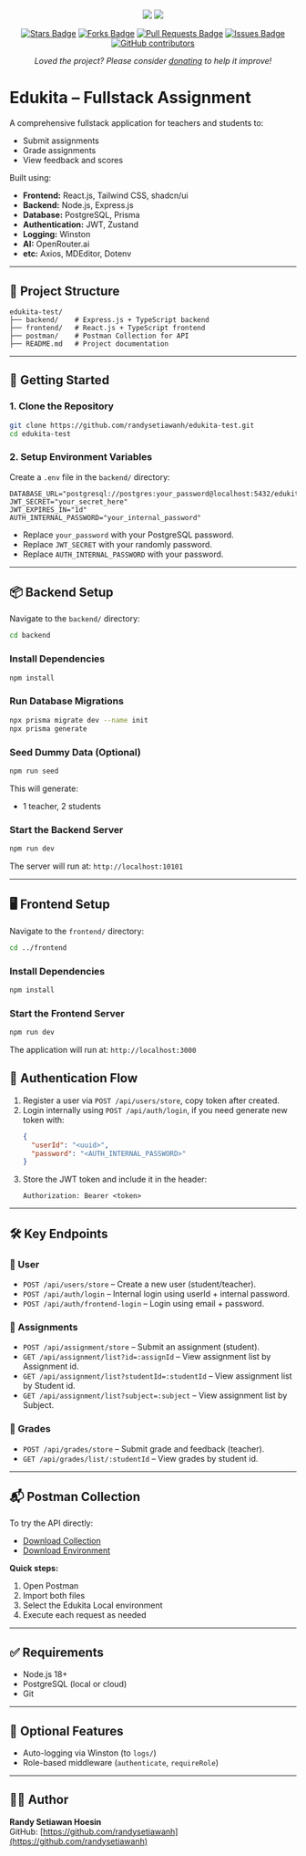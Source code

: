 #
<div align="center">
<a href="https://twitter.com/randysetiawn"><img src="https://img.shields.io/twitter/follow/randysetiawn.svg?style=social"/></a>
<a href="https://github.com/randysetiawanh"><img src="https://img.shields.io/github/followers/randysetiawanh?label=Follow%20randysetiawanh&style=social"/></a>
<br>

<a href="https://github.com/randysetiawanh/edukita-test/stargazers"><img src="https://img.shields.io/github/stars/randysetiawanh/edukita-test" alt="Stars Badge"/></a>
<a href="https://github.com/randysetiawanh/edukita-test/network/members"><img src="https://img.shields.io/github/forks/randysetiawanh/edukita-test" alt="Forks Badge"/></a>
<a href="https://github.com/randysetiawanh/edukita-test/pulls"><img src="https://img.shields.io/github/issues-pr/randysetiawanh/edukita-test" alt="Pull Requests Badge"/></a>
<a href="https://github.com/randysetiawanh/edukita-test/issues"><img src="https://img.shields.io/github/issues/randysetiawanh/edukita-test" alt="Issues Badge"/></a>
<a href="https://github.com/randysetiawanh/edukita-test/graphs/contributors"><img alt="GitHub contributors" src="https://img.shields.io/github/contributors/randysetiawanh/edukita-test?color=2b9348"></a>

<i>Loved the project? Please consider <a href="https://paypal.me/randysetiawanh">donating</a> to help it improve!</i>
#
</div>

# Edukita – Fullstack Assignment

A comprehensive fullstack application for teachers and students to:
- Submit assignments
- Grade assignments
- View feedback and scores

Built using:
- **Frontend:** React.js, Tailwind CSS, shadcn/ui
- **Backend:** Node.js, Express.js
- **Database:** PostgreSQL, Prisma
- **Authentication:** JWT, Zustand
- **Logging:** Winston
- **AI:** OpenRouter.ai
- **etc:** Axios, MDEditor, Dotenv

---

## 📁 Project Structure

```
edukita-test/
├── backend/    # Express.js + TypeScript backend
├── frontend/   # React.js + TypeScript frontend
├── postman/    # Postman Collection for API
├── README.md   # Project documentation
```

---

## 🚀 Getting Started

### 1. Clone the Repository

```bash
git clone https://github.com/randysetiawanh/edukita-test.git
cd edukita-test
```

### 2. Setup Environment Variables

Create a `.env` file in the `backend/` directory:

```env
DATABASE_URL="postgresql://postgres:your_password@localhost:5432/edukita_test"
JWT_SECRET="your_secret_here"
JWT_EXPIRES_IN="1d"
AUTH_INTERNAL_PASSWORD="your_internal_password"
```

- Replace `your_password` with your PostgreSQL password.
- Replace `JWT_SECRET` with your randomly password.
- Replace `AUTH_INTERNAL_PASSWORD` with your password.

---

## 📦 Backend Setup

Navigate to the `backend/` directory:

```bash
cd backend
```

### Install Dependencies

```bash
npm install
```

### Run Database Migrations

```bash
npx prisma migrate dev --name init
npx prisma generate
```

### Seed Dummy Data (Optional)

```bash
npm run seed
```

This will generate:
- 1 teacher, 2 students

### Start the Backend Server

```bash
npm run dev
```

The server will run at: `http://localhost:10101`

---

## 🖥️ Frontend Setup

Navigate to the `frontend/` directory:

```bash
cd ../frontend
```

### Install Dependencies

```bash
npm install
```

### Start the Frontend Server

```bash
npm run dev
```

The application will run at: `http://localhost:3000`


## 🔐 Authentication Flow

1. Register a user via `POST /api/users/store`, copy token after created.
2. Login internally using `POST /api/auth/login`, if you need generate new token with:
   ```json
   {
     "userId": "<uuid>",
     "password": "<AUTH_INTERNAL_PASSWORD>"
   }
   ```
3. Store the JWT token and include it in the header:
   ```
   Authorization: Bearer <token>
   ```

---

## 🛠 Key Endpoints

### 🧑 User
- `POST /api/users/store` – Create a new user (student/teacher).
- `POST /api/auth/login` – Internal login using userId + internal password.
- `POST /api/auth/frontend-login` – Login using email + password.

### 📝 Assignments
- `POST /api/assignment/store` – Submit an assignment (student).
- `GET /api/assignment/list?id=:assignId` – View assignment list by Assignment id.
- `GET /api/assignment/list?studentId=:studentId` – View assignment list by Student id.
- `GET /api/assignment/list?subject=:subject` – View assignment list by Subject.

### 🏁 Grades
- `POST /api/grades/store` – Submit grade and feedback (teacher).
- `GET /api/grades/list/:studentId` – View grades by student id.

---

## 📬 Postman Collection

To try the API directly:

- [Download Collection](./postman/Edukita.postman_collection.json)
- [Download Environment](./postman/Edukita%20Local.postman_environment.json)

**Quick steps:**
1. Open Postman
2. Import both files
3. Select the Edukita Local environment
4. Execute each request as needed

---

## ✅ Requirements
- Node.js 18+
- PostgreSQL (local or cloud)
- Git

---

## 🤖 Optional Features
- Auto-logging via Winston (to `logs/`)
- Role-based middleware (`authenticate`, `requireRole`)
<!--- Dummy AI feedback ready for frontend integration-->

---

## 👨‍💻 Author
**Randy Setiawan Hoesin**  
GitHub: [https://github.com/randysetiawanh](https://github.com/randysetiawanh)
